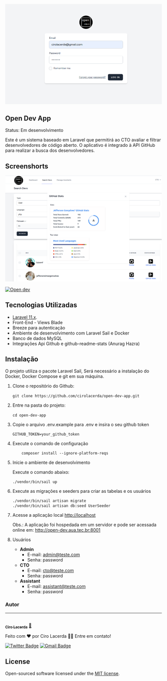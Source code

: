 <p align="center"><a href="" target="_blank"><img src="https://github.com/cirolacerda/open-dev-app/blob/dev/storage/app/public/open-dev-login.png?raw=true" width="600" alt="Open dev"></a></p>

## Open Dev App

Status: Em desenvolvimento

Este é um sistema baseado em Laravel que permitirá ao CTO avaliar e filtrar desenvolvedores de código aberto. O aplicativo é integrado à API GitHub para realizar a busca dos desenvolvedores. 

## Screenshorts

<p align="left"><a href="" target="_blank"><img src="https://github.com/cirolacerda/open-dev-app/blob/dev/storage/app/public/open-dev-github-stats.png?raw=true" width="600" alt="Open dev"></a>
 
<p align="left"><a href="" target="_blank"><img src="https://github.com/user-attachments/assets/5a63aaa5-f667-44a8-9deb-e11cd7069145" width="600" alt="Open dev"></a></p>



## Tecnologias Utilizadas

- [Laravel 11.x](https://laravel.com/docs/routing).
- Front-End - Views Blade
- Breeze para autenticação
- Ambiente de desenvolvimento com Laravel Sail e Docker
- Banco de dados MySQL
- Integrações Api Github e github-readme-stats (Anurag Hazra)  


## Instalação

O projeto utiliza o pacote Laravel Sail, Será necessário a instalação do Docker, Docker Compose e git em sua máquina.

1. Clone o repositório do Github:
    
    `git clone https://github.com/cirolacerda/open-dev-app.git`

2. Entre na pasta do projeto: 

    `cd open-dev-app`

3. Copie o arquivo .env.example para .env e insira o seu github token

   ``` 
   GITHUB_TOKEN=your_github_token
   ```
   
4. Execute o comando de configuração

    ```shell
        composer install --ignore-platform-reqs
     ```
5. Inicie o ambiente de desenvolvimento

   Execute o comando abaixo:
    ```shell
    ./vendor/bin/sail up

6. Execute as migrações e seeders para criar as tabelas e os usuários
    ```shell
    ./vendor/bin/sail artisan migrate
    ./vendor/bin/sail artisan db:seed UserSeeder
    ```
7. Acesse a aplicação local
    [http://localhost](http://localhost)

   Obs.: A aplicação foi hospedada em um servidor e pode ser acessada online em:
         http://open-dev.aua.tec.br:8001

9. Usuários
    - **Admin**
        - E-mail: admin@teste.com
        - Senha: password
    - **CTO**
        - E-mail: cto@teste.com
        - Senha: password
    - **Assistant**
        - E-mail: assistant@teste.com
        - Senha: password
          

### Autor
---

<a href="#">
 <img style="border-radius: 50%;" src="https://avatars.githubusercontent.com/u/12432749?v=4" width="100px;" alt=""/>
 <br />
 <sub><b>Ciro Lacerda</b></sub></a> <a href="#" title="Ciro Lacerda">🚀</a>
 <br />

Feito com ❤️ por Ciro Lacerda 👋🏽 Entre em contato!

[![Twitter Badge](https://img.shields.io/badge/-@Ciroblacerda-1ca0f1?style=flat-square&labelColor=1ca0f1&logo=twitter&logoColor=white&link=https://twitter.com/tgmarinho)](https://twitter.com/ciroblacerda) 
[![Gmail Badge](https://img.shields.io/badge/-cirolacerda@gmail.com-c14438?style=flat-square&logo=Gmail&logoColor=white&link=mailto:cirolacerda@gmail.com)](mailto:cirolacerda@gmail.com)

## License

Open-sourced software licensed under the [MIT license](https://opensource.org/licenses/MIT).
